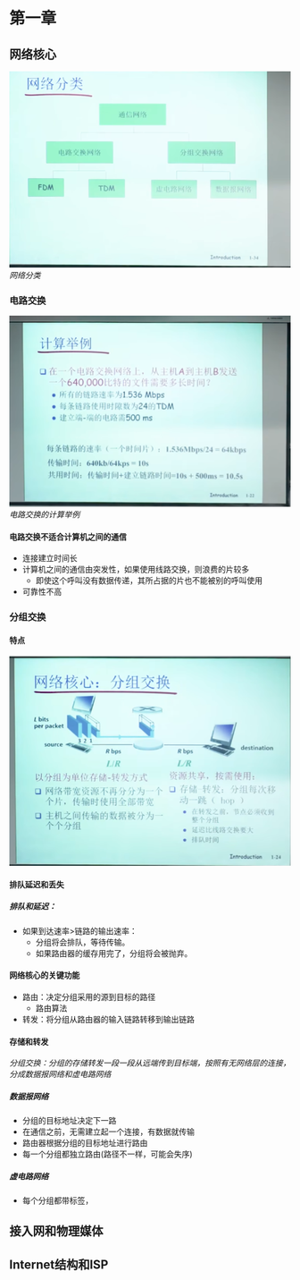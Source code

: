 # 第一章
## 网络核心

![](/pics/2024-04-01-11-01-06.png)
_网络分类_

### 电路交换

![](/pics/2024-04-01-09-42-47.png)
_电路交换的计算举例_

#### 电路交换不适合计算机之间的通信
- 连接建立时间长
- 计算机之间的通信由突发性，如果使用线路交换，则浪费的片较多
    - 即使这个呼叫没有数据传递，其所占据的片也不能被别的呼叫使用
- 可靠性不高

### 分组交换

#### 特点

![](/pics/2024-04-01-10-06-16.png)


#### 排队延迟和丢失

##### 排队和延迟：

- 如果到达速率>链路的输出速率：
  - 分组将会排队，等待传输。
  - 如果路由器的缓存用完了，分组将会被抛弃。

#### 网络核心的关键功能
- 路由：决定分组采用的源到目标的路径
  - 路由算法
- 转发：将分组从路由器的输入链路转移到输出链路


#### 存储和转发 
_分组交换：分组的存储转发一段一段从远端传到目标端，按照有无网络层的连接，分成数据报网络和虚电路网络_

##### 数据报网络
- 分组的目标地址决定下一路
- 在通信之前，无需建立起一个连接，有数据就传输
- 路由器根据分组的目标地址进行路由
- 每一个分组都独立路由(路径不一样，可能会失序)

##### 虚电路网络
- 每个分组都带标签，

## 接入网和物理媒体
## Internet结构和ISP
